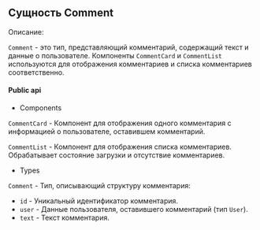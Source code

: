 ## Сущность Comment

Описание:

`Comment` - это тип, представляющий комментарий, содержащий текст и данные о пользователе. Компоненты `CommentCard` и `CommentList` используются для отображения комментариев и списка комментариев соответственно.

#### Public api

- Components

`CommentCard` - Компонент для отображения одного комментария с информацией о пользователе, оставившем комментарий.

`CommentList` - Компонент для отображения списка комментариев. Обрабатывает состояние загрузки и отсутствие комментариев.

- Types

`Comment` - Тип, описывающий структуру комментария:
- `id` - Уникальный идентификатор комментария.
- `user` - Данные пользователя, оставившего комментарий (тип `User`).
- `text` - Текст комментария.


